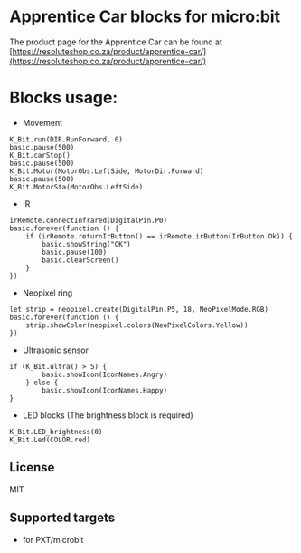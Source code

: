 
# Apprentice Car blocks for micro:bit

The product page for the Apprentice Car can be found at [https://resoluteshop.co.za/product/apprentice-car/](https://resoluteshop.co.za/product/apprentice-car/)

# Blocks usage:

* Movement
```blocks
K_Bit.run(DIR.RunForward, 0)
basic.pause(500)
K_Bit.carStop()
basic.pause(500)
K_Bit.Motor(MotorObs.LeftSide, MotorDir.Forward)
basic.pause(500)
K_Bit.MotorSta(MotorObs.LeftSide)
```

* IR
```blocks
irRemote.connectInfrared(DigitalPin.P0)
basic.forever(function () {
    if (irRemote.returnIrButton() == irRemote.irButton(IrButton.Ok)) {
        basic.showString("OK")
        basic.pause(100)
        basic.clearScreen()
    }
})
```

* Neopixel ring
```blocks
let strip = neopixel.create(DigitalPin.P5, 18, NeoPixelMode.RGB)
basic.forever(function () {
    strip.showColor(neopixel.colors(NeoPixelColors.Yellow))
})
```

* Ultrasonic sensor
```blocks
if (K_Bit.ultra() > 5) {
        basic.showIcon(IconNames.Angry)
    } else {
        basic.showIcon(IconNames.Happy)
}
```

* LED blocks (The brightness block is required)
```blocks
K_Bit.LED_brightness(0)
K_Bit.Led(COLOR.red)
```

## License

MIT

## Supported targets

* for PXT/microbit

